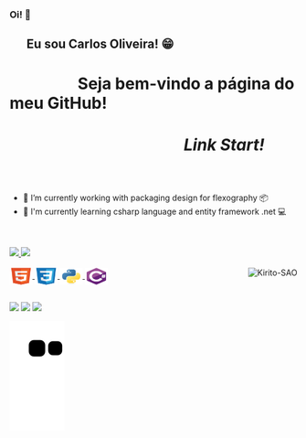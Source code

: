 ### Oi! 👋
## &nbsp; &nbsp; &nbsp; Eu sou Carlos Oliveira! 😁
# &nbsp; &nbsp; &nbsp; &nbsp; &nbsp; &nbsp; &nbsp; &nbsp; &nbsp; Seja bem-vindo a página do meu GitHub!
# &nbsp; &nbsp; &nbsp; &nbsp; &nbsp; &nbsp; &nbsp; &nbsp; &nbsp; &nbsp; &nbsp; &nbsp; &nbsp; &nbsp; &nbsp; &nbsp; &nbsp; &nbsp; &nbsp; &nbsp; &nbsp; &nbsp; &nbsp; *Link Start!*
<br>
<br>

- 🔭 I’m currently working with packaging design for flexography 📦
- 🌱 I'm currently learning csharp language and entity framework .net 💻

<br>
<br>
 <div>
  <a href="https://github.com/DevCarlosOli">
  <img height="180em" src="https://github-readme-stats.vercel.app/api?username=DevCarlosOli&show_icons=true&theme=gotham&include_all_commits=true&count_private=true"/>
  <img height="165em" src="https://github-readme-stats.vercel.app/api/top-langs/?username=DevCarlosOli&layout=compact&langs_count=7&theme=gotham"/>
</div>

<div style="display: inline_block"><br>
  <!--<img align="center" alt="Rafa-Js" height="30" width="40" src="https://raw.githubusercontent.com/devicons/devicon/master/icons/javascript/javascript-plain.svg">-->
  <img align="center" alt="Carlos-HTML" height="30" width="40" src="https://raw.githubusercontent.com/devicons/devicon/master/icons/html5/html5-original.svg">
  <img align="center" alt="Carlos-CSS" height="30" width="40" src="https://raw.githubusercontent.com/devicons/devicon/master/icons/css3/css3-original.svg">
  <img align="center" alt="Carlos-Python" height="30" width="40" src="https://raw.githubusercontent.com/devicons/devicon/master/icons/python/python-original.svg">
  <img align="center" alt="Carlos-Csharp" height="30" width="40" src="https://raw.githubusercontent.com/devicons/devicon/master/icons/csharp/csharp-original.svg">
  <img height="160em" align="right" alt="Kirito-SAO" src="https://media.giphy.com/media/81wJ9DZneVUBO/giphy.gif">
</div>
  
  ##
 
<div> 
  <!--<a href="https://www.youtube.com/channel/UC_-uuuZbY0AAt9CViNzvc-Q" target="_blank"><img src="https://img.shields.io/badge/YouTube-FF0000?style=for-the-badge&logo=youtube&logoColor=white" target="_blank"></a>-->
  <a href="https://instagram.com/carlos_oli14" target="_blank"><img src="https://img.shields.io/badge/-Instagram-%23E4405F?style=for-the-badge&logo=instagram&logoColor=white" target="_blank"></a>
 <!--<a href="https://discord.gg/G9GPg5SA75" target="_blank"><img src="https://img.shields.io/badge/Discord-7289DA?style=for-the-badge&logo=discord&logoColor=white" target="_blank"></a>--> 
  <a href = "mailto:c.oliveiradev@gmail.com"><img src="https://img.shields.io/badge/-Gmail-%23333?style=for-the-badge&logo=gmail&logoColor=red" target="_blank"></a>
  <a href="https://www.linkedin.com/in/carlos-r-de-oliveira-filho-62a996200/" target="_blank"><img src="https://img.shields.io/badge/-LinkedIn-%230077B5?style=for-the-badge&logo=linkedin&logoColor=white" target="_blank"></a> 
 
  ![Snake animation](https://github.com/DevCarlosOli/DevCarlosOli/blob/output/github-contribution-grid-snake.svg)
 
</div>
